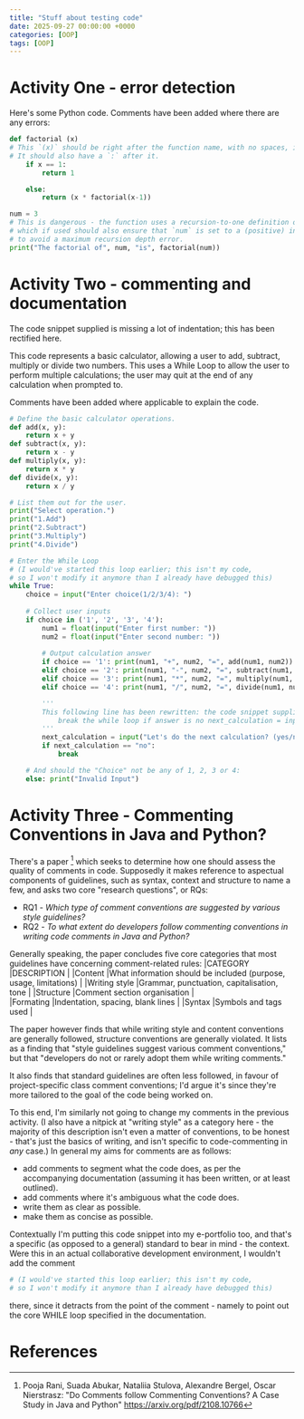 ```yaml
---
title: "Stuff about testing code"
date: 2025-09-27 00:00:00 +0000
categories: [OOP]
tags: [OOP]
---
```


# Activity One - error detection

Here's some Python code. Comments have been added where there are any errors: 

```py
def factorial (x) 
# This `(x)` should be right after the function name, with no spaces, i.e. `factorial(x)`. 
# It should also have a `:` after it. 
    if x == 1:
        return 1

    else:
        return (x * factorial(x-1))

num = 3
# This is dangerous - the function uses a recursion-to-one definition of factorials, 
# which if used should also ensure that `num` is set to a (positive) integer, 
# to avoid a maximum recursion depth error. 
print("The factorial of", num, "is", factorial(num)) 
```

# Activity Two - commenting and documentation 

The code snippet supplied is missing a lot of indentation; this has been rectified here. 

This code represents a basic calculator, allowing a user to add, subtract, multiply or divide two numbers. This uses a While Loop to allow the user to perform multiple calculations; the user may quit at the end of any calculation when prompted to. 

Comments have been added where applicable to explain the code. 


```py
# Define the basic calculator operations. 
def add(x, y): 
    return x + y 
def subtract(x, y): 
    return x - y 
def multiply(x, y): 
    return x * y 
def divide(x, y): 
    return x / y 

# List them out for the user. 
print("Select operation.") 
print("1.Add") 
print("2.Subtract") 
print("3.Multiply") 
print("4.Divide") 

# Enter the While Loop 
# (I would've started this loop earlier; this isn't my code, 
# so I won't modify it anymore than I already have debugged this)
while True: 
    choice = input("Enter choice(1/2/3/4): ")  
    
    # Collect user inputs
    if choice in ('1', '2', '3', '4'): 
        num1 = float(input("Enter first number: ")) 
        num2 = float(input("Enter second number: ")) 
    
        # Output calculation answer
        if choice == '1': print(num1, "+", num2, "=", add(num1, num2)) 
        elif choice == '2': print(num1, "-", num2, "=", subtract(num1, num2)) 
        elif choice == '3': print(num1, "*", num2, "=", multiply(num1, num2)) 
        elif choice == '4': print(num1, "/", num2, "=", divide(num1, num2)) 

        '''
        This following line has been rewritten: the code snippet supplied had this line instead:
            break the while loop if answer is no next_calculation = input("Let's do next calculation? (yes/no): ") 
        '''
        next_calculation = input("Let's do the next calculation? (yes/no): ")
        if next_calculation == "no": 
            break

    # And should the "Choice" not be any of 1, 2, 3 or 4: 
    else: print("Invalid Input")
```


# Activity Three - Commenting Conventions in Java and Python?

There's a paper [^1] which seeks to determine how one should assess the quality of comments in code. Supposedly it makes reference to aspectual components of guidelines, such as syntax, context and structure to name a few, and asks two core "research questions", or RQs: 
- RQ1 - _Which type of comment conventions are suggested by various style guidelines?_
- RQ2 - _To what extent do developers follow commenting conventions in writing code comments in Java and Python?_

Generally speaking, the paper concludes five core categories that most guidelines have concerning comment-related rules: 
|CATEGORY       |DESCRIPTION                                                        |
|Content        |What information should be included (purpose, usage, limitations)  |
|Writing style  |Grammar, punctuation, capitalisation, tone                         |
|Structure      |Comment section organisation                                       |        
|Formating      |Indentation, spacing, blank lines                                  |
|Syntax         |Symbols and tags used                                              |

The paper however finds that while writing style and content conventions are generally followed, structure conventions are generally violated. It lists as a finding that "style guidelines suggest various comment conventions," but that "developers do not or rarely adopt them while writing comments." 

It also finds that standard guidelines are often less followed, in favour of project-specific class comment conventions; I'd argue it's since they're more tailored to the goal of the code being worked on. 

To this end, I'm similarly not going to change my comments in the previous activity. (I also have a nitpick at "writing style" as a category here - the majority of this description isn't even a matter of conventions, to be honest - that's just the basics of writing, and isn't specific to code-commenting in _any_ case.) In general my aims for comments are as follows:
- add comments to segment what the code does, as per the accompanying documentation (assuming it has been written, or at least outlined). 
- add comments where it's ambiguous what the code does. 
- write them as clear as possible. 
- make them as concise as possible. 

Contextually I'm putting this code snippet into my e-portfolio too, and that's a specific (as opposed to a general) standard to bear in mind - the context. Were this in an actual collaborative development environment, I wouldn't add the comment 
```py
# (I would've started this loop earlier; this isn't my code, 
# so I won't modify it anymore than I already have debugged this)
```
there, since it detracts from the point of the comment - namely to point out the core WHILE loop specified in the documentation. 

# References
[^1]: Pooja Rani, Suada Abukar, Nataliia Stulova, Alexandre Bergel, Oscar Nierstrasz: "Do Comments follow Commenting Conventions? A Case Study in Java and Python" https://arxiv.org/pdf/2108.10766